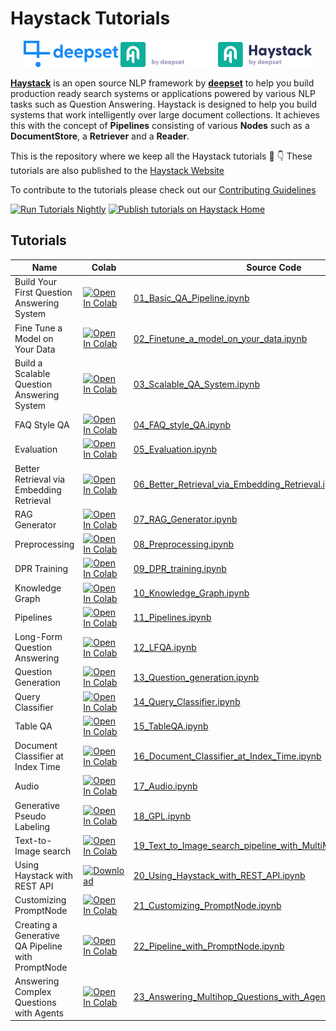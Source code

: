# Haystack Tutorials

<p align="center" float="left">
  <img alt="" src="https://raw.githubusercontent.com/deepset-ai/.github/main/deepset-logo-colored.png" width="30%"/>
  <img alt="" src="https://raw.githubusercontent.com/deepset-ai/.github/main/haystack-logo-colored-on-dark.png#gh-dark-mode-only" width="30%"/>
  <img alt="" src="https://raw.githubusercontent.com/deepset-ai/.github/main/haystack-logo-colored.png#gh-light-mode-only" width="30%"/>
</p>

<strong><a href="https://github.com/deepset-ai/haystack">Haystack</a></strong> is an open source NLP framework by <strong><a href="https://deepset.ai">deepset</a></strong> to help you build production ready search systems or applications powered by various NLP tasks such as Question Answering. Haystack is designed to help you build systems that work intelligently over large document collections. It achieves this with the concept of <strong>Pipelines</strong> consisting of various <strong>Nodes</strong> such as a <strong>DocumentStore</strong>, a <strong>Retriever</strong> and a <strong>Reader</strong>.

This is the repository where we keep all the Haystack tutorials 📓 👇 These tutorials are also published to the [Haystack Website](https://haystack.deepset.ai/tutorials/first-qa-system)

To contribute to the tutorials please check out our [Contributing Guidelines](./Contributing.md)

[![Run Tutorials Nightly](https://github.com/deepset-ai/haystack-tutorials/actions/workflows/nightly.yml/badge.svg)](https://github.com/deepset-ai/haystack-tutorials/actions/workflows/nightly.yml)
[![Publish tutorials on Haystack Home](https://github.com/deepset-ai/haystack-tutorials/actions/workflows/publish_tutorials.yml/badge.svg)](https://github.com/deepset-ai/haystack-tutorials/actions/workflows/publish_tutorials.yml)

## Tutorials
| Name                                     | Colab                                                                                                                                                                                                                                     | Source Code                                                                                                                                      |
| ---------------------------------------- | ----------------------------------------------------------------------------------------------------------------------------------------------------------------------------------------------------------------------------------------- | ------------------------------------------------------------------------------------------------------------------------------------------------ |
| Build Your First Question Answering System | [![Open In Colab](https://colab.research.google.com/assets/colab-badge.svg)](https://colab.research.google.com/github/deepset-ai/haystack-tutorials/blob/main/tutorials/01_Basic_QA_Pipeline.ipynb)                                       | [01_Basic_QA_Pipeline.ipynb](./tutorials/01_Basic_QA_Pipeline.ipynb)                                                                             |
| Fine Tune a Model on Your Data           | [![Open In Colab](https://colab.research.google.com/assets/colab-badge.svg)](https://colab.research.google.com/github/deepset-ai/haystack-tutorials/blob/main/tutorials/02_Finetune_a_model_on_your_data.ipynb)                           | [02_Finetune_a_model_on_your_data.ipynb](./tutorials/02_Finetune_a_model_on_your_data.ipynb)                                                     |
| Build a Scalable Question Answering System  | [![Open In Colab](https://colab.research.google.com/assets/colab-badge.svg)](https://colab.research.google.com/github/deepset-ai/haystack-tutorials/blob/main/tutorials/03_Scalable_QA_System.ipynb)                 | [03_Scalable_QA_System.ipynb](./tutorials/03_Scalable_QA_System.ipynb)                                 |
| FAQ Style QA                             | [![Open In Colab](https://colab.research.google.com/assets/colab-badge.svg)](https://colab.research.google.com/github/deepset-ai/haystack-tutorials/blob/main/tutorials/04_FAQ_style_QA.ipynb)                                            | [04_FAQ_style_QA.ipynb](./tutorials/04_FAQ_style_QA.ipynb)                                                                                       |
| Evaluation                               | [![Open In Colab](https://colab.research.google.com/assets/colab-badge.svg)](https://colab.research.google.com/github/deepset-ai/haystack-tutorials/blob/main/tutorials/05_Evaluation.ipynb)                                              | [05_Evaluation.ipynb](./tutorials/05_Evaluation.ipynb)                                                                                           |
| Better Retrieval via Embedding Retrieval | [![Open In Colab](https://colab.research.google.com/assets/colab-badge.svg)](https://colab.research.google.com/github/deepset-ai/haystack-tutorials/blob/main/tutorials/06_Better_Retrieval_via_Embedding_Retrieval.ipynb)                | [06_Better_Retrieval_via_Embedding_Retrieval.ipynb](./tutorials/06_Better_Retrieval_via_Embedding_Retrieval.ipynb)                               |
| RAG Generator                            | [![Open In Colab](https://colab.research.google.com/assets/colab-badge.svg)](https://colab.research.google.com/github/deepset-ai/haystack-tutorials/blob/main/tutorials/07_RAG_Generator.ipynb)                                           | [07_RAG_Generator.ipynb](./tutorials/07_RAG_Generator.ipynb)                                                                                     |
| Preprocessing                            | [![Open In Colab](https://colab.research.google.com/assets/colab-badge.svg)](https://colab.research.google.com/github/deepset-ai/haystack-tutorials/blob/main/tutorials/08_Preprocessing.ipynb)                                           | [08_Preprocessing.ipynb](./tutorials/08_Preprocessing.ipynb)                                                                                     |
| DPR Training                             | [![Open In Colab](https://colab.research.google.com/assets/colab-badge.svg)](https://colab.research.google.com/github/deepset-ai/haystack-tutorials/blob/main/tutorials/09_DPR_training.ipynb)                                            | [09_DPR_training.ipynb](./tutorials/09_DPR_training.ipynb)                                                                                       |
| Knowledge Graph                          | [![Open In Colab](https://colab.research.google.com/assets/colab-badge.svg)](https://colab.research.google.com/github/deepset-ai/haystack-tutorials/blob/main/tutorials/10_Knowledge_Graph.ipynb)                                         | [10_Knowledge_Graph.ipynb](./tutorials/10_Knowledge_Graph.ipynb)                                                                                 |
| Pipelines                                | [![Open In Colab](https://colab.research.google.com/assets/colab-badge.svg)](https://colab.research.google.com/github/deepset-ai/haystack-tutorials/blob/main/tutorials/11_Pipelines.ipynb)                                               | [11_Pipelines.ipynb](./tutorials/11_Pipelines.ipynb)                                                                                             |
| Long-Form Question Answering             | [![Open In Colab](https://colab.research.google.com/assets/colab-badge.svg)](https://colab.research.google.com/github/deepset-ai/haystack-tutorials/blob/main/tutorials/12_LFQA.ipynb)                                                    | [12_LFQA.ipynb](./tutorials/12_LFQA.ipynb)                                                                                                       |
| Question Generation                      | [![Open In Colab](https://colab.research.google.com/assets/colab-badge.svg)](https://colab.research.google.com/github/deepset-ai/haystack-tutorials/blob/main/tutorials/13_Question_generation.ipynb)                                     | [13_Question_generation.ipynb](./tutorials/13_Question_generation.ipynb)                                                                         |
| Query Classifier                         | [![Open In Colab](https://colab.research.google.com/assets/colab-badge.svg)](https://colab.research.google.com/github/deepset-ai/haystack-tutorials/blob/main/tutorials/14_Query_Classifier.ipynb)                                        | [14_Query_Classifier.ipynb](./tutorials/14_Query_Classifier.ipynb)                                                                               |
| Table QA                                 | [![Open In Colab](https://colab.research.google.com/assets/colab-badge.svg)](https://colab.research.google.com/github/deepset-ai/haystack-tutorials/blob/main/tutorials/15_TableQA.ipynb)                                                 | [15_TableQA.ipynb](./tutorials/15_TableQA.ipynb)                                                                                                 |
| Document Classifier at Index Time        | [![Open In Colab](https://colab.research.google.com/assets/colab-badge.svg)](https://colab.research.google.com/github/deepset-ai/haystack-tutorials/blob/main/tutorials/16_Document_Classifier_at_Index_Time.ipynb)                       | [16_Document_Classifier_at_Index_Time.ipynb](./tutorials/16_Document_Classifier_at_Index_Time.ipynb)                                             |
| Audio                                    | [![Open In Colab](https://colab.research.google.com/assets/colab-badge.svg)](https://colab.research.google.com/github/deepset-ai/haystack-tutorials/blob/main/tutorials/17_Audio.ipynb)                                                   | [17_Audio.ipynb](./tutorials/17_Audio.ipynb)                                                                                                     |
| Generative Pseudo Labeling               | [![Open In Colab](https://colab.research.google.com/assets/colab-badge.svg)](https://colab.research.google.com/github/deepset-ai/haystack-tutorials/blob/main/tutorials/18_GPL.ipynb)                                                     | [18_GPL.ipynb](./tutorials/18_GPL.ipynb)                                                                                                         |
| Text-to-Image search                     | [![Open In Colab](https://colab.research.google.com/assets/colab-badge.svg)](https://colab.research.google.com/github/deepset-ai/haystack-tutorials/blob/main/tutorials/19_Text_to_Image_search_pipeline_with_MultiModal_Retriever.ipynb) | [19_Text_to_Image_search_pipeline_with_MultiModal_Retriever.ipynb](./tutorials/19_Text_to_Image_search_pipeline_with_MultiModal_Retriever.ipynb) |
| Using Haystack with REST API             | <a href="https://haystack.deepset.ai/downloads/20_Using_Haystack_with_REST_API.ipynb" target="_blank"><img alt="Download" src="https://img.shields.io/badge/DOWNLOAD-blue?&style=for-the-badge"/> <a>                                                                                                                                                                                                    | [20_Using_Haystack_with_REST_API.ipynb](./tutorials/20_Using_Haystack_with_REST_API.ipynb)                                                       |
| Customizing PromptNode                   | [![Open In Colab](https://colab.research.google.com/assets/colab-badge.svg)](https://colab.research.google.com/github/deepset-ai/haystack-tutorials/blob/main/tutorials/21_Customizing_PromptNode.ipynb) | [21_Customizing_PromptNode.ipynb](./tutorials/21_Customizing_PromptNode.ipynb) |
| Creating a Generative QA Pipeline with PromptNode                  | [![Open In Colab](https://colab.research.google.com/assets/colab-badge.svg)](https://colab.research.google.com/github/deepset-ai/haystack-tutorials/blob/main/tutorials/22_Pipeline_with_PromptNode.ipynb) | [22_Pipeline_with_PromptNode.ipynb](./tutorials/22_Pipeline_with_PromptNode.ipynb) |
| Answering Complex Questions with Agents                 | [![Open In Colab](https://colab.research.google.com/assets/colab-badge.svg)](https://colab.research.google.com/github/deepset-ai/haystack-tutorials/blob/main/tutorials/23_Answering_Multihop_Questions_with_Agents.ipynb) | [23_Answering_Multihop_Questions_with_Agents.ipynb](./tutorials/23_Answering_Multihop_Questions_with_Agents.ipynb) |
